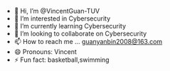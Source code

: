 - 👋 Hi, I’m @VincentGuan-TUV
- 👀 I’m interested in Cybersecurity
- 🌱 I’m currently learning Cybersecurity
- 💞️ I’m looking to collaborate on Cybersecurity
- 📫 How to reach me ... guanyanbin2008@163.com
- 😄 Pronouns: Vincent
- ⚡ Fun fact: basketball,swimming

<!---
VincentGuan-TUV/VincentGuan-TUV is a ✨ special ✨ repository because its `README.md` (this file) appears on your GitHub profile.
You can click the Preview link to take a look at your changes.
--->
